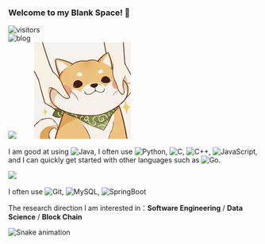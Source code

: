 ### Welcome to my Blank Space! 👋

![visitors](https://visitor-badge.glitch.me/badge?page_id=BlankSpacePlus.BlankSpacePlus.README)&emsp;&emsp;&emsp;&emsp;&emsp;&emsp;&emsp;&emsp;&emsp;&emsp;&emsp;&emsp;&emsp;&emsp;&emsp;&emsp;&emsp;&emsp;&emsp;&emsp;&emsp;&emsp;&emsp;&emsp;&emsp;&emsp;&emsp;&emsp;&emsp;&emsp;&emsp; ![blog](https://img.shields.io/badge/blog-https%3A%2F%2Fblankspace.blog.csdn.net-red)<br>
![](https://github-readme-stats.vercel.app/api?username=BlankSpacePlus&show_icons=true&theme=tokyonight&count_private=true) &emsp;&emsp; [![](柴柴.png)](https://blankspace.blog.csdn.net) <br>

I am good at using ![Java](https://img.shields.io/badge/-Java-3f4441?style=plastic&logo=Java), I often use ![Python](https://img.shields.io/badge/-Python-8fcfd1?style=plastic&logo=Python), ![C](https://img.shields.io/badge/-C-8fcfd1?style=plastic&logo=C), ![C++](https://img.shields.io/badge/-C%2B%2B-8fcfd1?style=plastic&logo=C%2B%2B), ![JavaScript](https://img.shields.io/badge/-JavaScript-3f4441?style=plastic&logo=JavaScript), and I can quickly get started with other languages such as ![Go](https://img.shields.io/badge/-Go-3f4441?style=plastic&logo=Go). 

[![](https://github-readme-stats.vercel.app/api/top-langs/?username=BlankSpacePlus&layout=compact)](https://github.com/anuraghazra/github-readme-stats)

I often use ![Git](https://img.shields.io/badge/-Git-black?style=plastic&logo=git), ![MySQL](https://img.shields.io/badge/-MySQL-black?style=plastic&logo=mysql), ![SpringBoot](https://img.shields.io/badge/-SpringBoot-black?style=plastic&logo=springboot)

The research direction I am interested in：**Software Engineering** / **Data Science** / **Block Chain**

![Snake animation](https://github.com/BlankSpacePlus/BlankSpacePlus/blob/output/github-contribution-grid-snake.svg)
